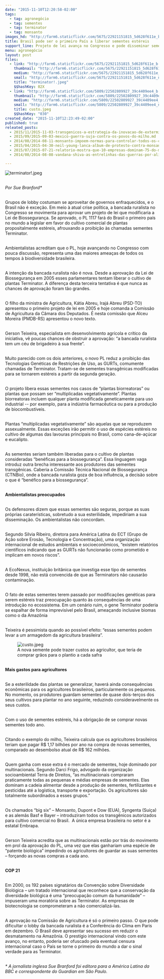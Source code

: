 ```yaml
---
date: "2015-11-10T12:20:58-02:00"
tags:
  - tag: agronegócio
  - tag: sementes
  - tag: terminator
  - tag: monsanto
images_hd: "http://farm6.staticflickr.com/5675/22921151815_5d628f611e_b.jpg"
title: Brasil pode ser o primeiro País a liberar sementes estéreis
support_line: Projeto de lei avança no Congresso e pode disseminar sementes propositalmente estéreis produzidas por multinacionais
menu: agronegócio
layout: post
files:
  - link: "http://farm6.staticflickr.com/5675/22921151815_5d628f611e_b.jpg"
    thumbnail: "http://farm6.staticflickr.com/5675/22921151815_5d628f611e_t.jpg"
    medium: "http://farm6.staticflickr.com/5675/22921151815_5d628f611e_z.jpg"
    small: "http://farm6.staticflickr.com/5675/22921151815_5d628f611e_n.jpg"
    title: "terminator!.jpeg"
    $$hashKey: 02X
  - link: "http://farm6.staticflickr.com/5809/22502809927_39c4409ee4_b.jpg"
    thumbnail: "http://farm6.staticflickr.com/5809/22502809927_39c4409ee4_t.jpg"
    medium: "http://farm6.staticflickr.com/5809/22502809927_39c4409ee4_z.jpg"
    small: "http://farm6.staticflickr.com/5809/22502809927_39c4409ee4_n.jpg"
    title: custo.jpeg
    $$hashKey: "030"
created_date: "2015-11-10T12:23:49-02:00"
published: true
releated_posts:
  - 2015/11/2015-11-03-transgenicos-a-estrategia-da-inovacao-de-exterminadores-e-traidores.md
  - 2015/09/2015-09-03-mexico-guerra-suja-contra-os-povos-do-milho.md
  - 2014/08/2014-08-11-monsanto-impoem-normas-para-controlar-todos-os-camponeses-e-suas-sementes.md
  - 2015/04/2015-04-30-neil-young-lanca-album-de-protesto-contra-monsanto.md
  - 2015/07/2015-07-21-relatorio-mostra-que-10-empresas-dominam-75-do-mercado-mundial-de-sementes.md
  - 2014/08/2014-08-08-vandana-shiva-as-entrelinhas-das-guerras-por-alimentos.md

---
```

<p><img alt="terminator!.jpeg" src="http://farm6.staticflickr.com/5675/22921151815_5d628f611e_b.jpg" /></p>

<p><br />
<em>Por Sue Branford*&nbsp;</em></p>

<p><br />
Grupos de lobby costumam se aproveitar de governos enfraquecidos, e o Brasil n&atilde;o &eacute; exce&ccedil;&atilde;o. Em meio &agrave; atual crise pol&iacute;tica, a bancada ruralista no Congresso se movimenta para aprovar um projeto de lei que modificaria a Lei de Biosseguran&ccedil;a. Se aprovado, o PL 1117 far&aacute; do Brasil o primeiro pa&iacute;s no mundo a legislar em favor do cultivo comercial de plantas propositalmente est&eacute;reis, afrouxando a proibi&ccedil;&atilde;o &agrave;s chamadas sementes Terminator.</p>

<p><br />
Ambientalistas acreditam que o PL, hoje avan&ccedil;ando no Congresso com pouca discuss&atilde;o, representa uma das maiores amea&ccedil;as de todos os tempos &agrave; biodiversidade brasileira.</p>

<p><br />
A inten&ccedil;&atilde;o da bancada ruralista n&atilde;o &eacute; nova. Desde a aprova&ccedil;&atilde;o da Lei de Biosseguran&ccedil;a em 2005 esses parlamentares tentam liberar o cultivo de plantas Terminator. A diferen&ccedil;a desta terceira tentativa &eacute; que nunca as chances de aprova&ccedil;&atilde;o foram t&atilde;o grandes.</p>

<p><br />
O filho da ministra de Agricultura, K&aacute;tia Abreu, Iraj&aacute; Abreu (PSD-TO) apresentou o primeiro projeto de lei em 2005 e hoje comanda a Comiss&atilde;o de Agricultura da C&acirc;mara dos Deputados. &Eacute; nesta comiss&atilde;o que Alceu Moreira (PMDB-RS) apresentou o novo texto.</p>

<p><br />
Gerson Teixeira, especialista em desenvolvimento agr&iacute;cola e cr&iacute;tico da iniciativa, v&ecirc; poucas chances de obstruir a aprova&ccedil;&atilde;o: &ldquo;a bancada ruralista tem um c&eacute;u de brigadeiro &agrave; sua frente&rdquo;.</p>

<p><br />
Muito parecido com os dois anteriores, o novo PL reduz a proibi&ccedil;&atilde;o das Tecnologias Gen&eacute;ticas de Restri&ccedil;&otilde;es de Uso, as GURTs, comumente chamadas de Terminator. Tratam-se de sementes transg&ecirc;nicas modificadas para se tornarem est&eacute;reis a partir da segunda gera&ccedil;&atilde;o.&nbsp;</p>

<p><br />
O projeto libera essas sementes nos casos de &ldquo;plantas biorreatoras&rdquo; ou plantas que possam ser &ldquo;multiplicadas vegetativamente&rdquo;. Plantas biorreatoras incluem qualquer planta modificada geneticamente para uso industrial -- por exemplo, para a ind&uacute;stria farmac&ecirc;utica ou para a produ&ccedil;&atilde;o de biocombust&iacute;veis.</p>

<p><br />
Plantas &ldquo;multiplicadas vegetativamente&rdquo; s&atilde;o aquelas que se reproduzem assexualmente. Essas exce&ccedil;&otilde;es ir&atilde;o permitir o uso de esp&eacute;cies est&eacute;reis no cultivo de algumas das lavouras principais no Brasil, como cana-de-a&ccedil;&uacute;car e eucalipto.</p>

<p><br />
As sementes seriam tamb&eacute;m liberadas para o cultivo de plantas consideradas &ldquo;ben&eacute;ficas para a biosseguran&ccedil;a&rdquo;. Essa linguagem vaga introduz outra brecha interessante aos produtores das sementes transg&ecirc;nicas. Caberia a Comiss&atilde;o T&eacute;cnica Nacional de Biosseguran&ccedil;a (CTNBio), onde a bancada ruralista goza de boa influ&ecirc;ncia, a decis&atilde;o sobre o que &eacute; &ldquo;ben&eacute;fico para a biosseguran&ccedil;a&rdquo;.</p>

<p><br />
<strong>Ambientalistas preocupados</strong></p>

<p><br />
Os defensores dizem que essas sementes s&atilde;o seguras, porque as suas pr&oacute;prias carater&iacute;sticas, sobretudo a sua esterilidade, impediriam a sua dissemina&ccedil;&atilde;o. Os ambientalistas n&atilde;o concordam.</p>

<p><br />
Segundo Silvia Ribeiro, diretora para Am&eacute;rica Latina do ECT (Grupo de A&ccedil;&atilde;o sobre Eros&atilde;o, Tecnologia e Concentra&ccedil;&atilde;o), uma organiza&ccedil;&atilde;o internacional de estudos ambientais e socioecon&ocirc;micos, &ldquo;existem relat&oacute;rios cient&iacute;ficos indicando que as GURTs n&atilde;o funcionar&atilde;o como prometido e implicam em novos riscos&rdquo;.</p>

<p><br />
A EcoNexus, institui&ccedil;&atilde;o brit&acirc;nica que investiga esse tipo de sementes desde 1998, n&atilde;o est&aacute; convencida de que as Terminators n&atilde;o causar&atilde;o contamina&ccedil;&atilde;o.</p>

<p><br />
O fato de estas sementes terem passado por modifica&ccedil;&otilde;es gen&eacute;ticas para serem est&eacute;reis traz preocupa&ccedil;&atilde;o quanto &agrave;s consequ&ecirc;ncias de uma introdu&ccedil;&atilde;o no ecossistema. Em um cen&aacute;rio ruim, o gene Terminator poderia se espalhar de forma imprevis&iacute;vel pelo Brasil, amea&ccedil;ando inclusive biomas como o da Amaz&ocirc;nia&nbsp;</p>

<p><br />
Teixeira &eacute; pessimista quando ao poss&iacute;vel efeito: &ldquo;essas sementes podem levar a um armagedom da agricultura brasileira&rdquo;.&nbsp;</p>

<figure class="image"><img alt="custo.jpeg" src="http://farm6.staticflickr.com/5809/22502809927_39c4409ee4_b.jpg" />
<figcaption>A nova semente pode trazer custos ao agricultor, que teria de comprar gr&atilde;os para o plantio a cada safra<br />
</figcaption>
</figure>

<p><br />
<strong>Mais gastos para agricultores</strong></p>

<p><br />
Se a esterilidade das plantas se generalizar, haver&aacute; ainda consequ&ecirc;ncias econ&ocirc;micas para os agricultores brasileiros, particularmente os pequenos. No momento, os produtores guardam sementes de quase dois-ter&ccedil;os dos seus cultivos para plantar no ano seguinte, reduzindo consideravelmente os seus custos.&nbsp;</p>

<p><br />
Com o uso de sementes est&eacute;reis, h&aacute; a obriga&ccedil;&atilde;o de se comprar novas sementes todo ano.</p>

<p><br />
Citando o exemplo do milho, Teixeira calcula que os agricultores brasileiros teriam que pagar R$ 1,17 bilh&otilde;es por ano na compra de novas sementes, comparado ao desembolso atual de R$ 162 milh&otilde;es.</p>

<p><br />
Quem ganha com esse extra &eacute; o mercado de sementes, hoje dominado por multinacionais. Segundo Darci Frigo, advogado da organiza&ccedil;&atilde;o socioambiental Terra de Direitos, &ldquo;as multinacionais compraram praticamente todas as pequenas e m&eacute;dias empresas de sementes. Elas dominam a cadeia alimentar desde a produ&ccedil;&atilde;o de sementes, fertilizantes e pesticidas at&eacute; a log&iacute;stica, transporte e exporta&ccedil;&atilde;o. Os agricultores s&atilde;o totalmente subordinados a esses grupos.&rdquo;</p>

<p><br />
Os chamados &ldquo;big six&rdquo; &ndash; Monsanto, Dupont e Dow (EUA), Syngenta (Su&iacute;&ccedil;a) e as alem&atilde;s Basf e Bayer &ndash; introduziram todos os transg&ecirc;nicos autorizados para cultivo comercial no Brasil. &nbsp;A &uacute;nica empresa brasileira no setor &eacute; a estatal Embrapa.</p>

<p><br />
Gerson Teixeira acredita que as multinacionais est&atilde;o por tr&aacute;s do movimento em prol da aprova&ccedil;&atilde;o do PL, uma vez que elas ganhariam uma esp&eacute;cie de &ldquo;patente biol&oacute;gica&rdquo; impedindo os agricultores de guardar as suas sementes &ndash; for&ccedil;ando as novas compras a cada ano.</p>

<p><br />
<strong>COP 21</strong></p>

<p><br />
Em 2000, os 192 pa&iacute;ses signat&aacute;rios da Conven&ccedil;&atilde;o sobre Diversidade Biol&oacute;gica &ndash; um tratado internacional que reconhece que a conserva&ccedil;&atilde;o da diversidade biol&oacute;gica &eacute; uma &ldquo;preocupa&ccedil;&atilde;o comum da humanidade&rdquo; &ndash; impuseram uma morat&oacute;ria sobre as Terminator. As empresas de biotecnologia se comprometeram a n&atilde;o comercializ&aacute;-las.</p>

<p><br />
A aprova&ccedil;&atilde;o na Comissāo de Agricultura &eacute; s&oacute; o primeiro passo. O que pode dificultar o lobby da bancada ruralista &eacute; a Confer&ecirc;ncia do Clima em Paris em dezembro. O Brasil deve apresentar seu sucesso em reduzir o desmatamento na Amaz&ocirc;nia. O prest&iacute;gio internacional vindo com este avan&ccedil;o, no entanto, poderia ser ofuscado pela eventual censura internacional caso o Pa&iacute;s se torne o primeiro do mundo a dar o sinal verdade para as Terminator.</p>

<p><br />
<em>* A jornalista inglesa Sue Branford foi editora para a Am&eacute;rica Latina da BBC e correspondente do Guardian em S&atilde;o Paulo.</em></p>
